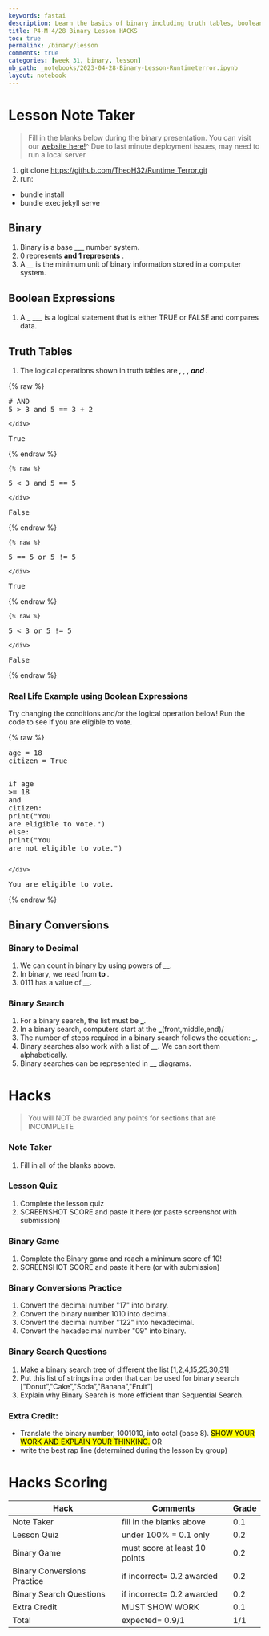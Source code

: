 ```yaml
---
keywords: fastai
description: Learn the basics of binary including truth tables, boolean expressions, binary conversions, and binary searches.
title: P4-M 4/28 Binary Lesson HACKS
toc: true
permalink: /binary/lesson
comments: true
categories: [week 31, binary, lesson]
nb_path: _notebooks/2023-04-28-Binary-Lesson-Runtimeterror.ipynb
layout: notebook
---
```


<!--
#################################################
### THIS FILE WAS AUTOGENERATED! DO NOT EDIT! ###
#################################################
# file to edit: _notebooks/2023-04-28-Binary-Lesson-Runtimeterror.ipynb
-->

<div class="container" id="notebook-container">
        
<div class="cell border-box-sizing text_cell rendered"><div class="inner_cell">
<div class="text_cell_render border-box-sizing rendered_html">
<h1 id="Lesson-Note-Taker">Lesson Note Taker<a class="anchor-link" href="#Lesson-Note-Taker"> </a></h1><blockquote><p>Fill in the blanks below during the binary presentation. You can visit our <a href="https://theoh32.github.io/Runtime_Terror/2023-3-30-mainlesson.html">website here!</a>^ Due to last minute deployment issues, may need to run a local server</p>
</blockquote>
<ol>
<li>git clone <a href="https://github.com/TheoH32/Runtime_Terror.git">https://github.com/TheoH32/Runtime_Terror.git</a></li>
<li>run: </li>
</ol>
<ul>
<li>bundle install</li>
<li>bundle exec jekyll serve</li>
</ul>

</div>
</div>
</div>
<div class="cell border-box-sizing text_cell rendered"><div class="inner_cell">
<div class="text_cell_render border-box-sizing rendered_html">
<h2 id="Binary">Binary<a class="anchor-link" href="#Binary"> </a></h2><ol>
<li>Binary is a base ___ number system.</li>
<li>0 represents <strong><strong> and 1 represents </strong></strong>.</li>
<li>A <em>__</em> is the minimum unit of binary information stored in a computer system.</li>
</ol>
<h2 id="Boolean-Expressions">Boolean Expressions<a class="anchor-link" href="#Boolean-Expressions"> </a></h2><ol>
<li>A <strong>_</strong> <strong>___</strong> is a logical statement that is either TRUE or FALSE and compares data.</li>
</ol>
<h2 id="Truth-Tables">Truth Tables<a class="anchor-link" href="#Truth-Tables"> </a></h2><ol>
<li>The logical operations shown in truth tables are <strong><em>, </em></strong>, <strong><em>, and </em></strong>.</li>
</ol>

</div>
</div>
</div>
    {% raw %}
    
<div class="cell border-box-sizing code_cell rendered">
<div class="input">

<div class="inner_cell">
    <div class="input_area">
<div class=" highlight hl-ipython3"><pre><span></span><span class="c1"># AND</span>
<span class="mi">5</span> <span class="o">&gt;</span> <span class="mi">3</span> <span class="ow">and</span> <span class="mi">5</span> <span class="o">==</span> <span class="mi">3</span> <span class="o">+</span> <span class="mi">2</span>
</pre></div>

    </div>
</div>
</div>

<div class="output_wrapper">
<div class="output">

<div class="output_area">



<div class="output_text output_subarea output_execute_result">
<pre>True</pre>
</div>

</div>

</div>
</div>

</div>
    {% endraw %}

    {% raw %}
    
<div class="cell border-box-sizing code_cell rendered">
<div class="input">

<div class="inner_cell">
    <div class="input_area">
<div class=" highlight hl-ipython3"><pre><span></span><span class="mi">5</span> <span class="o">&lt;</span> <span class="mi">3</span> <span class="ow">and</span> <span class="mi">5</span> <span class="o">==</span> <span class="mi">5</span>
</pre></div>

    </div>
</div>
</div>

<div class="output_wrapper">
<div class="output">

<div class="output_area">



<div class="output_text output_subarea output_execute_result">
<pre>False</pre>
</div>

</div>

</div>
</div>

</div>
    {% endraw %}

    {% raw %}
    
<div class="cell border-box-sizing code_cell rendered">
<div class="input">

<div class="inner_cell">
    <div class="input_area">
<div class=" highlight hl-ipython3"><pre><span></span><span class="mi">5</span> <span class="o">==</span> <span class="mi">5</span> <span class="ow">or</span> <span class="mi">5</span> <span class="o">!=</span> <span class="mi">5</span>
</pre></div>

    </div>
</div>
</div>

<div class="output_wrapper">
<div class="output">

<div class="output_area">



<div class="output_text output_subarea output_execute_result">
<pre>True</pre>
</div>

</div>

</div>
</div>

</div>
    {% endraw %}

    {% raw %}
    
<div class="cell border-box-sizing code_cell rendered">
<div class="input">

<div class="inner_cell">
    <div class="input_area">
<div class=" highlight hl-ipython3"><pre><span></span><span class="mi">5</span> <span class="o">&lt;</span> <span class="mi">3</span> <span class="ow">or</span> <span class="mi">5</span> <span class="o">!=</span> <span class="mi">5</span>
</pre></div>

    </div>
</div>
</div>

<div class="output_wrapper">
<div class="output">

<div class="output_area">



<div class="output_text output_subarea output_execute_result">
<pre>False</pre>
</div>

</div>

</div>
</div>

</div>
    {% endraw %}

<div class="cell border-box-sizing text_cell rendered"><div class="inner_cell">
<div class="text_cell_render border-box-sizing rendered_html">
<h3 id="Real-Life-Example-using-Boolean-Expressions">Real Life Example using Boolean Expressions<a class="anchor-link" href="#Real-Life-Example-using-Boolean-Expressions"> </a></h3><p>Try changing the conditions and/or the logical operation below! Run the code to see if you are eligible to vote.</p>

</div>
</div>
</div>
    {% raw %}
    
<div class="cell border-box-sizing code_cell rendered">
<div class="input">

<div class="inner_cell">
    <div class="input_area">
<div class=" highlight hl-ipython3"><pre><span></span><span class="n">age</span> <span class="o">=</span> <span class="mi">18</span>
<span class="n">citizen</span> <span class="o">=</span> <span class="kc">True</span>

<span class="k">if</span> <span class="n">age</span> <span class="o">&gt;=</span> <span class="mi">18</span> <span class="ow">and</span> <span class="n">citizen</span><span class="p">:</span>
    <span class="nb">print</span><span class="p">(</span><span class="s2">&quot;You are eligible to vote.&quot;</span><span class="p">)</span>
<span class="k">else</span><span class="p">:</span>
    <span class="nb">print</span><span class="p">(</span><span class="s2">&quot;You are not eligible to vote.&quot;</span><span class="p">)</span>
</pre></div>

    </div>
</div>
</div>

<div class="output_wrapper">
<div class="output">

<div class="output_area">

<div class="output_subarea output_stream output_stdout output_text">
<pre>You are eligible to vote.
</pre>
</div>
</div>

</div>
</div>

</div>
    {% endraw %}

<div class="cell border-box-sizing text_cell rendered"><div class="inner_cell">
<div class="text_cell_render border-box-sizing rendered_html">
<h2 id="Binary-Conversions">Binary Conversions<a class="anchor-link" href="#Binary-Conversions"> </a></h2><h3 id="Binary-to-Decimal">Binary to Decimal<a class="anchor-link" href="#Binary-to-Decimal"> </a></h3><ol>
<li>We can count in binary by using powers of <em>__</em>.</li>
<li>In binary, we read from <strong><strong> to </strong></strong>.</li>
<li>0111 has a value of <em>__</em>.</li>
</ol>
<h3 id="Binary-Search">Binary Search<a class="anchor-link" href="#Binary-Search"> </a></h3><ol>
<li>For a binary search, the list must be <strong>_</strong>. </li>
<li>In a binary search, computers start at the <strong>_</strong>(front,middle,end)/</li>
<li>The number of steps required in a binary search follows the equation: <strong>_</strong>.</li>
<li>Binary searches also work with a list of <em>__</em>. We can sort them alphabetically.</li>
<li>Binary searches can be represented in <strong>__</strong> diagrams.</li>
</ol>

</div>
</div>
</div>
<div class="cell border-box-sizing text_cell rendered"><div class="inner_cell">
<div class="text_cell_render border-box-sizing rendered_html">
<h1 id="Hacks">Hacks<a class="anchor-link" href="#Hacks"> </a></h1><blockquote><p>You will NOT be awarded any points for sections that are INCOMPLETE</p>
</blockquote>
<h3 id="Note-Taker">Note Taker<a class="anchor-link" href="#Note-Taker"> </a></h3><ol>
<li>Fill in all of the blanks above.</li>
</ol>
<h3 id="Lesson-Quiz">Lesson Quiz<a class="anchor-link" href="#Lesson-Quiz"> </a></h3><ol>
<li>Complete the lesson quiz</li>
<li>SCREENSHOT SCORE and paste it here (or paste screenshot with submission)</li>
</ol>
<h3 id="Binary-Game">Binary Game<a class="anchor-link" href="#Binary-Game"> </a></h3><ol>
<li>Complete the Binary game and reach a minimum score of 10! </li>
<li>SCREENSHOT SCORE and paste it here (or with submission)</li>
</ol>

</div>
</div>
</div>
<div class="cell border-box-sizing text_cell rendered"><div class="inner_cell">
<div class="text_cell_render border-box-sizing rendered_html">
<h3 id="Binary-Conversions-Practice">Binary Conversions Practice<a class="anchor-link" href="#Binary-Conversions-Practice"> </a></h3><ol>
<li>Convert the decimal number "17" into binary.</li>
<li>Convert the binary number 1010 into decimal.</li>
<li>Convert the decimal number "122" into hexadecimal.</li>
<li>Convert the hexadecimal number "09" into binary.</li>
</ol>

</div>
</div>
</div>
<div class="cell border-box-sizing text_cell rendered"><div class="inner_cell">
<div class="text_cell_render border-box-sizing rendered_html">
<h3 id="Binary-Search-Questions">Binary Search Questions<a class="anchor-link" href="#Binary-Search-Questions"> </a></h3><ol>
<li>Make a binary search tree of different the list [1,2,4,15,25,30,31]</li>
<li>Put this list of strings in a order that can be used for binary search ["Donut”,"Cake”,"Soda”,"Banana”,"Fruit”]</li>
<li>Explain why Binary Search is more efficient than Sequential Search.</li>
</ol>

</div>
</div>
</div>
<div class="cell border-box-sizing text_cell rendered"><div class="inner_cell">
<div class="text_cell_render border-box-sizing rendered_html">
<h3 id="Extra-Credit:">Extra Credit:<a class="anchor-link" href="#Extra-Credit:"> </a></h3><ul>
<li>Translate the binary number, 1001010, into octal (base 8). <mark>SHOW YOUR WORK AND EXPLAIN YOUR THINKING.</mark>
OR</li>
<li>write the best rap line (determined during the lesson by group)</li>
</ul>

</div>
</div>
</div>
<div class="cell border-box-sizing text_cell rendered"><div class="inner_cell">
<div class="text_cell_render border-box-sizing rendered_html">
<h1 id="Hacks-Scoring">Hacks Scoring<a class="anchor-link" href="#Hacks-Scoring"> </a></h1><table>
<thead><tr>
<th>Hack</th>
<th>Comments</th>
<th>Grade</th>
</tr>
</thead>
<tbody>
<tr>
<td>Note Taker</td>
<td>fill in the blanks above</td>
<td>0.1</td>
</tr>
<tr>
<td>Lesson Quiz</td>
<td>under 100% = 0.1 only</td>
<td>0.2</td>
</tr>
<tr>
<td>Binary Game</td>
<td>must score at least 10 points</td>
<td>0.2</td>
</tr>
<tr>
<td>Binary Conversions Practice</td>
<td>if incorrect= 0.2 awarded</td>
<td>0.2</td>
</tr>
<tr>
<td>Binary Search Questions</td>
<td>if incorrect= 0.2 awarded</td>
<td>0.2</td>
</tr>
<tr>
<td>Extra Credit</td>
<td>MUST SHOW WORK</td>
<td>0.1</td>
</tr>
<tr>
<td>Total</td>
<td>expected= 0.9/1</td>
<td>1/1</td>
</tr>
</tbody>
</table>

</div>
</div>
</div>
</div>
 

